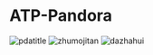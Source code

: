 # ATP-Pandora
![pdatitle](https://user-images.githubusercontent.com/71015663/184876032-905f906a-fb4f-4a46-8afc-24047f28f43f.png)
![zhumojitan](https://user-images.githubusercontent.com/71015663/184876085-0e3be8ce-c764-4a0c-a671-04dfb5e1e153.png)
![dazhahui](https://user-images.githubusercontent.com/71015663/184876135-ed4a0a31-6335-4ef4-b1bc-f26bac6a3d74.png)
